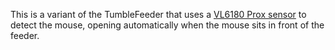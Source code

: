 This is a variant of the TumbleFeeder that uses a [VL6180 Prox sensor]("https://www.adafruit.com/product/3316) to detect the mouse, opening automatically when the mouse sits in front of the feeder.
